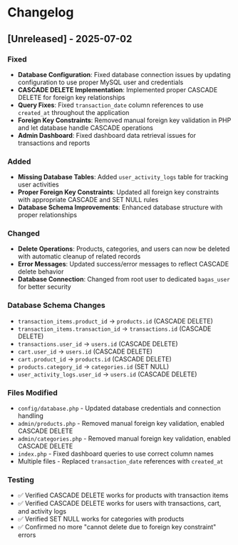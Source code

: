 # Changelog

## [Unreleased] - 2025-07-02

### Fixed
- **Database Configuration**: Fixed database connection issues by updating configuration to use proper MySQL user and credentials
- **CASCADE DELETE Implementation**: Implemented proper CASCADE DELETE for foreign key relationships
- **Query Fixes**: Fixed `transaction_date` column references to use `created_at` throughout the application
- **Foreign Key Constraints**: Removed manual foreign key validation in PHP and let database handle CASCADE operations
- **Admin Dashboard**: Fixed dashboard data retrieval issues for transactions and reports

### Added
- **Missing Database Tables**: Added `user_activity_logs` table for tracking user activities
- **Proper Foreign Key Constraints**: Updated all foreign key constraints with appropriate CASCADE and SET NULL rules
- **Database Schema Improvements**: Enhanced database structure with proper relationships

### Changed
- **Delete Operations**: Products, categories, and users can now be deleted with automatic cleanup of related records
- **Error Messages**: Updated success/error messages to reflect CASCADE delete behavior
- **Database Connection**: Changed from root user to dedicated `bagas_user` for better security

### Database Schema Changes
- `transaction_items.product_id` → `products.id` (CASCADE DELETE)
- `transaction_items.transaction_id` → `transactions.id` (CASCADE DELETE)  
- `transactions.user_id` → `users.id` (CASCADE DELETE)
- `cart.user_id` → `users.id` (CASCADE DELETE)
- `cart.product_id` → `products.id` (CASCADE DELETE)
- `products.category_id` → `categories.id` (SET NULL)
- `user_activity_logs.user_id` → `users.id` (CASCADE DELETE)

### Files Modified
- `config/database.php` - Updated database credentials and connection handling
- `admin/products.php` - Removed manual foreign key validation, enabled CASCADE DELETE
- `admin/categories.php` - Removed manual foreign key validation, enabled CASCADE DELETE  
- `index.php` - Fixed dashboard queries to use correct column names
- Multiple files - Replaced `transaction_date` references with `created_at`

### Testing
- ✅ Verified CASCADE DELETE works for products with transaction items
- ✅ Verified CASCADE DELETE works for users with transactions, cart, and activity logs
- ✅ Verified SET NULL works for categories with products
- ✅ Confirmed no more "cannot delete due to foreign key constraint" errors
